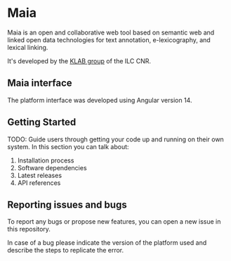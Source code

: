 # Maia
Maia is an open and collaborative web tool based on semantic web and linked open data technologies for text annotation, e-lexicography, and lexical linking.

It's developed by the [KLAB group](https://www.ilc.cnr.it/klab/) of the ILC CNR.

## Maia interface 
The platform interface was developed using Angular version 14.

## Getting Started
TODO: Guide users through getting your code up and running on their own system. In this section you can talk about:
1.	Installation process
2.	Software dependencies
3.	Latest releases
4.	API references

## Reporting issues and bugs
To report any bugs or propose new features, you can open a new issue in this repository.

In case of a bug please indicate the version of the platform used and describe the steps to replicate the error.